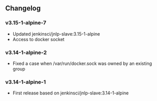 ## Changelog

### v3.15-1-alpine-7
* Updated jenkinsci/jnlp-slave:3.15-1-alpine
* Access to docker socket

### v3.14-1-alpine-2
* Fixed a case when /var/run/docker.sock was owned by an existing group

### v3.14-1-alpine-1
* First release based on jenkinsci/jnlp-slave:3.14-1-alpine